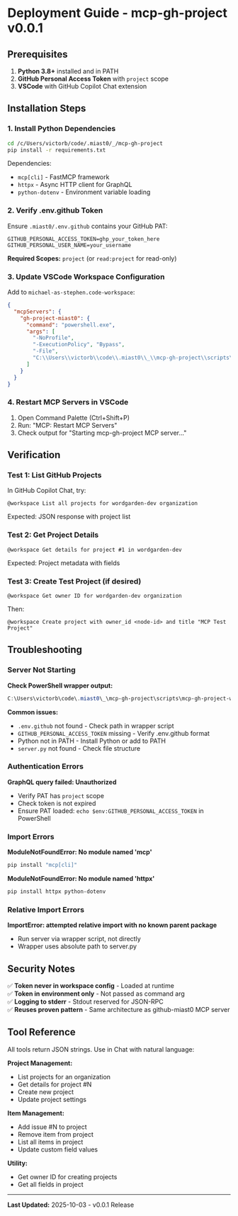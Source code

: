 # Deployment Guide - mcp-gh-project v0.0.1

## Prerequisites

1. **Python 3.8+** installed and in PATH
2. **GitHub Personal Access Token** with `project` scope
3. **VSCode** with GitHub Copilot Chat extension

## Installation Steps

### 1. Install Python Dependencies

```bash
cd /c/Users/victorb/code/.miast0/_/mcp-gh-project
pip install -r requirements.txt
```

Dependencies:
- `mcp[cli]` - FastMCP framework
- `httpx` - Async HTTP client for GraphQL
- `python-dotenv` - Environment variable loading

### 2. Verify .env.github Token

Ensure `.miast0/.env.github` contains your GitHub PAT:

```env
GITHUB_PERSONAL_ACCESS_TOKEN=ghp_your_token_here
GITHUB_PERSONAL_USER_NAME=your_username
```

**Required Scopes:** `project` (or `read:project` for read-only)

### 3. Update VSCode Workspace Configuration

Add to `michael-as-stephen.code-workspace`:

```json
{
  "mcpServers": {
    "gh-project-miast0": {
      "command": "powershell.exe",
      "args": [
        "-NoProfile",
        "-ExecutionPolicy", "Bypass",
        "-File",
        "C:\\Users\\victorb\\code\\.miast0\\_\\mcp-gh-project\\scripts\\mcp-gh-project-wrapper.ps1"
      ]
    }
  }
}
```

### 4. Restart MCP Servers in VSCode

1. Open Command Palette (Ctrl+Shift+P)
2. Run: "MCP: Restart MCP Servers"
3. Check output for "Starting mcp-gh-project MCP server..."

## Verification

### Test 1: List GitHub Projects

In GitHub Copilot Chat, try:

```
@workspace List all projects for wordgarden-dev organization
```

Expected: JSON response with project list

### Test 2: Get Project Details

```
@workspace Get details for project #1 in wordgarden-dev
```

Expected: Project metadata with fields

### Test 3: Create Test Project (if desired)

```
@workspace Get owner ID for wordgarden-dev organization
```

Then:

```
@workspace Create project with owner_id <node-id> and title "MCP Test Project"
```

## Troubleshooting

### Server Not Starting

**Check PowerShell wrapper output:**
```powershell
C:\Users\victorb\code\.miast0\_\mcp-gh-project\scripts\mcp-gh-project-wrapper.ps1
```

**Common issues:**
- `.env.github` not found - Check path in wrapper script
- `GITHUB_PERSONAL_ACCESS_TOKEN` missing - Verify .env.github format
- Python not in PATH - Install Python or add to PATH
- `server.py` not found - Check file structure

### Authentication Errors

**GraphQL query failed: Unauthorized**

- Verify PAT has `project` scope
- Check token is not expired
- Ensure PAT loaded: `echo $env:GITHUB_PERSONAL_ACCESS_TOKEN` in PowerShell

### Import Errors

**ModuleNotFoundError: No module named 'mcp'**

```bash
pip install "mcp[cli]"
```

**ModuleNotFoundError: No module named 'httpx'**

```bash
pip install httpx python-dotenv
```

### Relative Import Errors

**ImportError: attempted relative import with no known parent package**

- Run server via wrapper script, not directly
- Wrapper uses absolute path to server.py

## Security Notes

✅ **Token never in workspace config** - Loaded at runtime  
✅ **Token in environment only** - Not passed as command arg  
✅ **Logging to stderr** - Stdout reserved for JSON-RPC  
✅ **Reuses proven pattern** - Same architecture as github-miast0 MCP server

## Tool Reference

All tools return JSON strings. Use in Chat with natural language:

**Project Management:**
- List projects for an organization
- Get details for project #N
- Create new project
- Update project settings

**Item Management:**
- Add issue #N to project
- Remove item from project
- List all items in project
- Update custom field values

**Utility:**
- Get owner ID for creating projects
- Get all fields in project

---
**Last Updated:** 2025-10-03 - v0.0.1 Release
